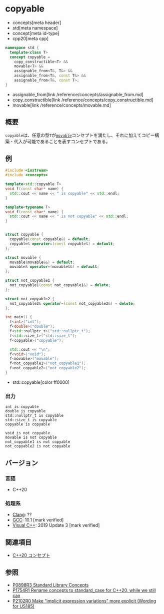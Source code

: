 # copyable
* concepts[meta header]
* std[meta namespace]
* concept[meta id-type]
* cpp20[meta cpp]

```cpp
namespace std {
  template<class T>
  concept copyable =
    copy_constructible<T> &&
    movable<T> &&
    assignable_from<T&, T&> &&
    assignable_from<T&, const T&> &&
    assignable_from<T&, const T>;
}
```
* assignable_from[link /reference/concepts/assignable_from.md]
* copy_constructible[link /reference/concepts/copy_constructible.md]
* movable[link /reference/concepts/movable.md]

## 概要

`copyable`は、任意の型`T`が[`movable`](./movable.md)コンセプトを満たし、それに加えてコピー構築・代入が可能であることを表すコンセプトである。

## 例
```cpp example
#include <iostream>
#include <concepts>

template<std::copyable T>
void f(const char* name) {
  std::cout << name << " is copyable" << std::endl;
}

template<typename T>
void f(const char* name) {
  std::cout << name << " is not copyable" << std::endl;
}


struct copyable {
  copyable(const copyable&) = default;
  copyable& operator=(const copyable&) = default;
};

struct movable {
  movable(movable&&) = default;
  movable& operator=(movable&&) = default;
};

struct not_copyable1 {
  not_copyable1(const not_copyable1&) = delete;
};

struct not_copyable2 {
  not_copyable2& operator=(const not_copyable2&) = delete;
};

int main() {
  f<int>("int");
  f<double>("double");
  f<std::nullptr_t>("std::nullptr_t");
  f<std::size_t>("std::size_t");
  f<copyable>("copyable");

  std::cout << "\n";
  f<void>("void");
  f<movable>("movable");
  f<not_copyable1>("not_copyable1");
  f<not_copyable2>("not_copyable2");
}
```
* std::copyable[color ff0000]

### 出力
```
int is copyable
double is copyable
std::nullptr_t is copyable
std::size_t is copyable
copyable is copyable

void is not copyable
movable is not copyable
not_copyable1 is not copyable
not_copyable2 is not copyable
```

## バージョン
### 言語
- C++20

### 処理系
- [Clang](/implementation.md#clang): ??
- [GCC](/implementation.md#gcc): 10.1 [mark verified]
- [Visual C++](/implementation.md#visual_cpp): 2019 Update 3 [mark verified]

## 関連項目

- [C++20 コンセプト](/lang/cpp20/concepts.md)

## 参照

- [P0898R3 Standard Library Concepts](http://www.open-std.org/jtc1/sc22/wg21/docs/papers/2018/p0898r3.pdf)
- [P1754R1 Rename concepts to standard_case for C++20, while we still can](http://www.open-std.org/jtc1/sc22/wg21/docs/papers/2019/p1754r1.pdf)
- [P2102R0 Make “implicit expression variations” more explicit (Wording for US185)](http://www.open-std.org/jtc1/sc22/wg21/docs/papers/2020/p2102r0.html)
